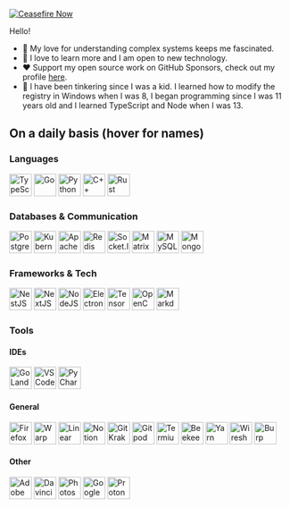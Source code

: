 [![Ceasefire Now](https://badge.techforpalestine.org/ceasefire-now)](https://techforpalestine.org/learn-more)

Hello!

  - 🔭 My love for understanding complex systems keeps me fascinated.
  - 📗 I love to learn more and I am open to new technology.
  - ❤️ Support my open source work on GitHub Sponsors, check out my profile [here](https://github.com/sponsors/purpshell).
  - 🧰 I have been tinkering since I was a kid. I learned how to modify the registry in Windows when I was 8, I began programming since I was 11 years old and I learned TypeScript and Node when I was 13. 

<h2>On a daily basis (hover for names)</h2>
<h3>Languages</h3>
<p>

<img src="https://cdn.jsdelivr.net/gh/devicons/devicon/icons/typescript/typescript-original.svg" title="TypeScript" width="40" height="40"/>
<img src="https://cdn.jsdelivr.net/gh/devicons/devicon@latest/icons/go/go-original.svg" title="Go" width="40" height="40"/>
<img src="https://cdn.jsdelivr.net/gh/devicons/devicon/icons/python/python-original.svg" title="Python" width="40" height="40"/>
<img src="https://cdn.jsdelivr.net/gh/devicons/devicon/icons/cplusplus/cplusplus-original.svg" title="C++" width="40" height="40"/>
<img src="https://cdn.jsdelivr.net/gh/devicons/devicon@latest/icons/rust/rust-original.svg" title="Rust" width="40" height="40"/>

  
</p>

<h3>Databases & Communication</h3>
<p>
<img src="https://cdn.jsdelivr.net/gh/devicons/devicon@latest/icons/postgresql/postgresql-original.svg"  title="PostgreSQL" width="40" height="40" />
<img src="https://cdn.jsdelivr.net/gh/devicons/devicon@latest/icons/kubernetes/kubernetes-original.svg" title="Kubernetes" width="40" height="40"/>
<img src="https://cdn.jsdelivr.net/gh/devicons/devicon@latest/icons/apachekafka/apachekafka-original.svg" title="Apache Kafka" width="40" height="40"/>
<img src="https://cdn.jsdelivr.net/gh/devicons/devicon/icons/redis/redis-plain-wordmark.svg" title="Redis" width="40" height="40"/>
<img src="https://cdn.jsdelivr.net/gh/devicons/devicon/icons/socketio/socketio-original.svg" title="Socket.IO" width="40" height="40"/>
<img height="40" width="40" src="https://cdn.simpleicons.org/matrix" title="Matrix"/>
<img src="https://cdn.jsdelivr.net/gh/devicons/devicon/icons/mysql/mysql-original.svg" title="MySQL" width="40" height="40" />
<img src="https://cdn.jsdelivr.net/gh/devicons/devicon/icons/mongodb/mongodb-original.svg" title="MongoDB" width="40" height="40" />
</p>

<h3>Frameworks & Tech</h3>
<p>
<img src="https://cdn.jsdelivr.net/gh/devicons/devicon/icons/nestjs/nestjs-original.svg" title="NestJS" width="40" height="40"/>
<img src="https://cdn.jsdelivr.net/gh/devicons/devicon/icons/nextjs/nextjs-original.svg" title="NextJS" width="40" height="40"/>
<img src="https://cdn.jsdelivr.net/gh/devicons/devicon/icons/nodejs/nodejs-original.svg" title="NodeJS" width="40" height="40"/>
<img src="https://cdn.jsdelivr.net/gh/devicons/devicon/icons/electron/electron-original.svg" title="Electron.JS" width="40" height="40"/>
<img src="https://cdn.jsdelivr.net/gh/devicons/devicon/icons/tensorflow/tensorflow-original.svg" title="TensorFlow" width="40" height="40"/>
<img src="https://cdn.jsdelivr.net/gh/devicons/devicon/icons/opencv/opencv-original.svg" title="OpenCV" width="40" height="40"/>
<img src="https://cdn.jsdelivr.net/gh/devicons/devicon/icons/markdown/markdown-original.svg" title="Markdown" width="40" height="40"/>
</p>

<h3>Tools</h3>
<p>
<h4>IDEs</h4>
<p>
<img src="https://cdn.jsdelivr.net/gh/devicons/devicon@latest/icons/goland/goland-original.svg" title="GoLand" width="40" height="40"/>
<img src="https://cdn.jsdelivr.net/gh/devicons/devicon/icons/vscode/vscode-original.svg" title="VS Code" width="40" height="40"/>
<img src="https://cdn.jsdelivr.net/gh/devicons/devicon@latest/icons/pycharm/pycharm-original.svg" title="PyCharm" width="40" height="40"/>  
</p>
<h4>General</h4>
<p>
<img src="https://cdn.jsdelivr.net/gh/devicons/devicon/icons/firefox/firefox-original.svg" title="Firefox" width="40" height="40"/>
<img height="40" width="40" src="https://cdn.simpleicons.org/warp" title="Warp Terminal"/>
<img height="40" width="40" src="https://cdn.simpleicons.org/linear" title="Linear"/>
<img src="https://cdn.jsdelivr.net/gh/devicons/devicon@latest/icons/notion/notion-original.svg" title="Notion" width="40" height="40"/>
<img height="40" width="40" src="https://cdn.simpleicons.org/gitkraken" title="GitKraken"/>
<img height="40" width="40" src="https://cdn.simpleicons.org/gitpod" title="Gitpod"/>
<img height="40" width="40" src="https://cdn.simpleicons.org/termius" title="Termius"/>
<img height="40" width="40" src="https://cdn.simpleicons.org/beekeeperstudio" title="Beekeeper Studio"/>
<img src="https://cdn.jsdelivr.net/gh/devicons/devicon/icons/yarn/yarn-original.svg" title="Yarn" width="40" height="40" />
<img height="40" width="40" src="https://cdn.simpleicons.org/wireshark" title="Wireshark"/>
<img height="40" width="40" src="https://cdn.simpleicons.org/burpsuite" title="Burp Suite"/>
</p>

<h4>Other</h4>
<p>
<img height="40" width="40" src="https://cdn.simpleicons.org/adobelightroomclassic" title="Adobe Lightroom Classic"/>
<img height="40" width="40" src="https://cdn.simpleicons.org/davinciresolve" title="Davinci Resolve"/>
<img src="https://cdn.jsdelivr.net/gh/devicons/devicon@latest/icons/photoshop/photoshop-original.svg" title="Photoshop" width="40" height="40"/>
<img height="40" width="40" src="https://cdn.simpleicons.org/googlekeep" title="Google Keep"/>
<img height="40" width="40" src="https://cdn.simpleicons.org/protonvpn" title="ProtonVPN"/>
</p>
</p>

